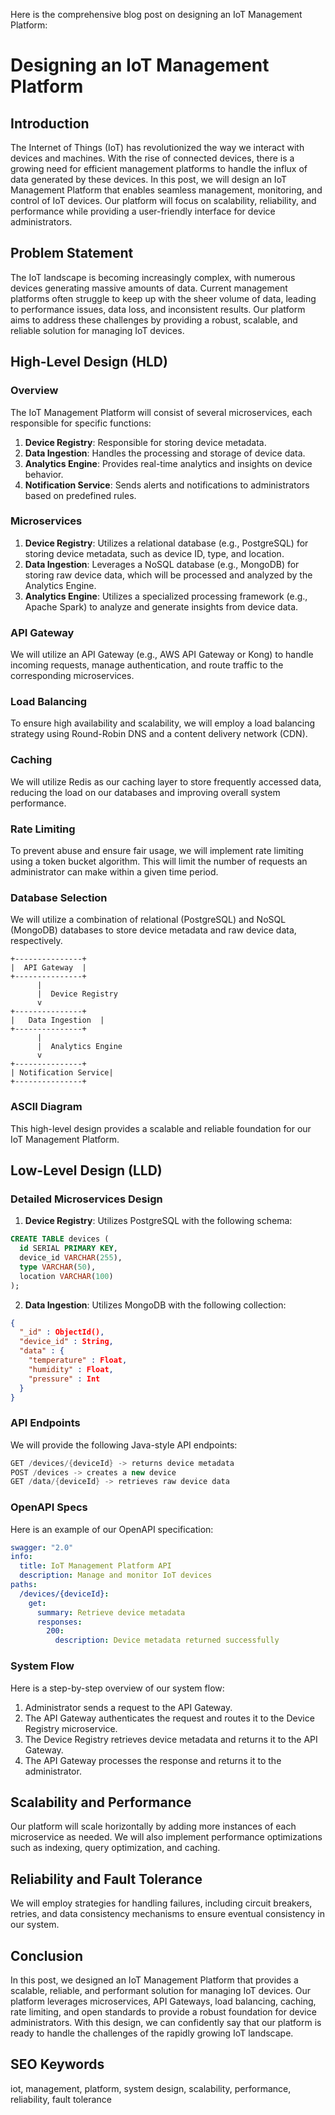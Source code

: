Here is the comprehensive blog post on designing an IoT Management Platform:

**Designing an IoT Management Platform**
=====================================================


**Introduction**
----------------

The Internet of Things (IoT) has revolutionized the way we interact with devices and machines. With the rise of connected devices, there is a growing need for efficient management platforms to handle the influx of data generated by these devices. In this post, we will design an IoT Management Platform that enables seamless management, monitoring, and control of IoT devices. Our platform will focus on scalability, reliability, and performance while providing a user-friendly interface for device administrators.


**Problem Statement**
-------------------

The IoT landscape is becoming increasingly complex, with numerous devices generating massive amounts of data. Current management platforms often struggle to keep up with the sheer volume of data, leading to performance issues, data loss, and inconsistent results. Our platform aims to address these challenges by providing a robust, scalable, and reliable solution for managing IoT devices.


**High-Level Design (HLD)**
-------------------------

### Overview

The IoT Management Platform will consist of several microservices, each responsible for specific functions:

1. **Device Registry**: Responsible for storing device metadata.
2. **Data Ingestion**: Handles the processing and storage of device data.
3. **Analytics Engine**: Provides real-time analytics and insights on device behavior.
4. **Notification Service**: Sends alerts and notifications to administrators based on predefined rules.

### Microservices

1. **Device Registry**: Utilizes a relational database (e.g., PostgreSQL) for storing device metadata, such as device ID, type, and location.
2. **Data Ingestion**: Leverages a NoSQL database (e.g., MongoDB) for storing raw device data, which will be processed and analyzed by the Analytics Engine.
3. **Analytics Engine**: Utilizes a specialized processing framework (e.g., Apache Spark) to analyze and generate insights from device data.

### API Gateway

We will utilize an API Gateway (e.g., AWS API Gateway or Kong) to handle incoming requests, manage authentication, and route traffic to the corresponding microservices.

### Load Balancing

To ensure high availability and scalability, we will employ a load balancing strategy using Round-Robin DNS and a content delivery network (CDN).

### Caching

We will utilize Redis as our caching layer to store frequently accessed data, reducing the load on our databases and improving overall system performance.

### Rate Limiting

To prevent abuse and ensure fair usage, we will implement rate limiting using a token bucket algorithm. This will limit the number of requests an administrator can make within a given time period.

### Database Selection

We will utilize a combination of relational (PostgreSQL) and NoSQL (MongoDB) databases to store device metadata and raw device data, respectively.

```
+---------------+
|  API Gateway  |
+---------------+
      |
      |  Device Registry
      v
+---------------+
|   Data Ingestion  |
+---------------+
      |
      |  Analytics Engine
      v
+---------------+
| Notification Service|
+---------------+
```

### ASCII Diagram

This high-level design provides a scalable and reliable foundation for our IoT Management Platform.

**Low-Level Design (LLD)**
-------------------------

### Detailed Microservices Design

1. **Device Registry**: Utilizes PostgreSQL with the following schema:

```sql
CREATE TABLE devices (
  id SERIAL PRIMARY KEY,
  device_id VARCHAR(255),
  type VARCHAR(50),
  location VARCHAR(100)
);
```

2. **Data Ingestion**: Utilizes MongoDB with the following collection:

```json
{
  "_id" : ObjectId(),
  "device_id" : String,
  "data" : {
    "temperature" : Float,
    "humidity" : Float,
    "pressure" : Int
  }
}
```

### API Endpoints

We will provide the following Java-style API endpoints:

```java
GET /devices/{deviceId} -> returns device metadata
POST /devices -> creates a new device
GET /data/{deviceId} -> retrieves raw device data
```

### OpenAPI Specs

Here is an example of our OpenAPI specification:

```yaml
swagger: "2.0"
info:
  title: IoT Management Platform API
  description: Manage and monitor IoT devices
paths:
  /devices/{deviceId}:
    get:
      summary: Retrieve device metadata
      responses:
        200:
          description: Device metadata returned successfully
```

### System Flow

Here is a step-by-step overview of our system flow:

1. Administrator sends a request to the API Gateway.
2. The API Gateway authenticates the request and routes it to the Device Registry microservice.
3. The Device Registry retrieves device metadata and returns it to the API Gateway.
4. The API Gateway processes the response and returns it to the administrator.

**Scalability and Performance**
-------------------------------

Our platform will scale horizontally by adding more instances of each microservice as needed. We will also implement performance optimizations such as indexing, query optimization, and caching.

**Reliability and Fault Tolerance**
----------------------------------

We will employ strategies for handling failures, including circuit breakers, retries, and data consistency mechanisms to ensure eventual consistency in our system.

**Conclusion**
-------------

In this post, we designed an IoT Management Platform that provides a scalable, reliable, and performant solution for managing IoT devices. Our platform leverages microservices, API Gateways, load balancing, caching, rate limiting, and open standards to provide a robust foundation for device administrators. With this design, we can confidently say that our platform is ready to handle the challenges of the rapidly growing IoT landscape.

**SEO Keywords**
----------------

iot, management, platform, system design, scalability, performance, reliability, fault tolerance